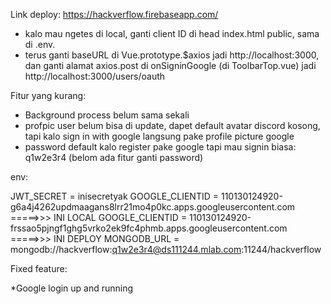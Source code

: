 Link deploy: https://hackverflow.firebaseapp.com/

* kalo mau ngetes di local, ganti client ID di head index.html public, sama di .env. 
* terus ganti baseURL di Vue.prototype.$axios jadi http://localhost:3000, dan ganti alamat axios.post di onSigninGoogle (di ToolbarTop.vue) jadi http://localhost:3000/users/oauth

Fitur yang kurang: 

* Background process belum sama sekali
* profpic user belum bisa di update, dapet default avatar discord kosong, tapi kalo sign in with google langsung pake profile picture google
* password default kalo register pake google tapi mau signin biasa: q1w2e3r4 (belom ada fitur ganti password)



env:

JWT_SECRET = inisecretyak
GOOGLE_CLIENTID = 110130124920-g6a4j4262updmaagans8lrr21mo4p0kc.apps.googleusercontent.com =====>>> INI LOCAL
GOOGLE_CLIENTID = 110130124920-frssao5pjngf1ghg5vrko2ek9fc4phmb.apps.googleusercontent.com =====>>> INI DEPLOY
MONGODB_URL = mongodb://hackverflow:q1w2e3r4@ds111244.mlab.com:11244/hackverflow


Fixed feature: 

*Google login up and running
